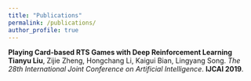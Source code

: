 ```yaml
---
title: "Publications"
permalink: /publications/
author_profile: true
---
```


<b>Playing Card-based RTS Games with Deep Reinforcement Learning</b> <br> 
<b>Tianyu Liu</b>, Zijie Zheng, Hongchang Li, Kaigui Bian, Lingyang Song.
<i>The 28th International Joint Conference on Artificial Intelligence</i>. <b>IJCAI 2019</b>.
